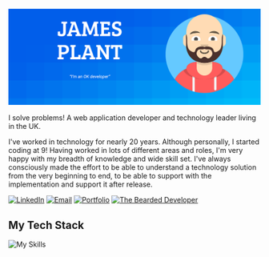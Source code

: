 ![Alt text](https://raw.githubusercontent.com/NetworkMonk/NetworkMonk/master/Cover.png "James Plant Cover")

I solve problems! A web application developer and technology leader living in the UK.

I've worked in technology for nearly 20 years. Although personally, I started coding at 9! Having worked in lots of different areas and roles, I'm very happy with my breadth of knowledge and wide skill set. I've always consciously made the effort to be able to understand a technology solution from the very beginning to end, to be able to support with the implementation and support it after release.

<a href="https://www.linkedin.com/in/james-plant-7ab317b/"><img alt="LinkedIn" src="https://img.shields.io/static/v1?label=&message=James%20Plant&color=0A66C2&logo=linkedin&logoColor=ffffff&style=for-the-badge"></a>
<a href="mailto:jamesplant@gmail.com"><img alt="Email" src="https://img.shields.io/static/v1?label=&message=jamesplant@gmail.com&color=4d6680&logo=mail.ru&logoColor=ffffff&style=for-the-badge"></a>
<a href="https://www.jamesplant.me"><img alt="Portfolio" src="https://img.shields.io/static/v1?label=&message=Portfolio&color=512DA8&style=for-the-badge"></a>
<a href="https://www.thebeardeddeveloper.co.uk"><img alt="The Bearded Developer" src="https://img.shields.io/static/v1?label=&message=The%20Bearded%20Developer&color=0277BD&style=for-the-badge"></a>

## My Tech Stack

![My Skills](https://skillicons.dev/icons?i=html,css,js,nodejs,react,nextjs,tailwind,bootstrap,vercel,go,php,laravel,mysql,docker,cloudflare,github,regex,vscode,shopify)
